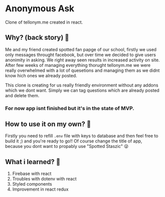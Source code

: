 # Anonymous Ask

Clone of tellonym.me created in react.

## Why? (back story) 📖

Me and my friend created spotted fan papge of our school, firstly we used only messages throught facebook, but over time we decided to give users anonimity in asking. We right away seen results in increased activity on site. After few weeks of managing everything thorught tellonym.me we were really overwhelmed with a lot of quesetions and managing them as we didnt know hich ones we already posted. 

This clone is creating for us really friendly environment without any addons which we dont want. Simply we can tag questions which are already posted and delete them.

### For now app isnt finished but it's in the state of MVP.

## How to use it on my own? 🤔

Firstly you need to refill ````.env```` file with keys to database and then feel free to build it ;) and you're ready to go!! 
Of course change the title of app, because you dont want to propably use "Spotted Staszic" 😜

## What i learned? 📑

  1. Firebase with react
  1. Troubles with dotenv with react
  1. Styled components
  1. Improvement in react redux

